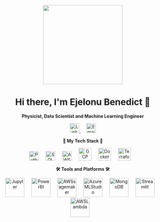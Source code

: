 <p align="center">
  <img src="https://user-images.githubusercontent.com/74038190/229223263-cf2e4b07-2615-4f87-9c38-e37600f8381a.gif" width="250" height="250">
</p>

<h1 align="center">Hi there, I'm Ejelonu Benedict 👋</h1>
<p align="center">
  <strong>Physicist, Data Scientist and Machine Learning Engineer</strong>
</p>

<p align="center">
  <a href="https://www.linkedin.com/in/benedict-ositadinma-ejelonu-367a6218a">
    <img src="https://image.similarpng.com/very-thumbnail/2021/01/Linkedin-icon-design-premium-vector-PNG.png" alt="LinkedIn" height="30">
  </a>
  &emsp;
  <a href="mailto:ejelonubenedict99@gmail.com">
    <img src="https://freepngimg.com/save/66514-computer-icons-downloaded-vector-email-gmail/768x768" alt="Email" height="30">
  </a>
</p>

<p align="center">
  <strong>🚀 My Tech Stack 🚀</strong>
</p>
<p align="center">
  <img src="https://cdn4.iconfinder.com/data/icons/scripting-and-programming-languages/512/Python_logo-512.png" alt="Python" height="30">
  &emsp;
  <img src="https://cdn-icons-png.flaticon.com/512/29/29165.png" alt="SQL" height="30">
  &emsp;
  <img src="https://upload.wikimedia.org/wikipedia/commons/thumb/5/5c/AWS_Simple_Icons_AWS_Cloud.svg/768px-AWS_Simple_Icons_AWS_Cloud.svg.png?20191001220601" alt="AWS" height="30">
  &emsp;
  <img src="https://www.freecodecamp.org/news/content/images/2020/10/gcp.png" alt="GCP" height="40">
  &emsp;
  <img src="https://www.svgrepo.com/download/333528/docker.svg" alt="Docker" height="40">
  &emsp;
  <img src="https://upcloud.com/media/terraform-uc-01.png" alt="Terraform" height="40">
  &emsp;
  <!-- Add logos for other technologies here -->
</p>

<p align="center">
  <strong>🛠️ Tools and Platforms 🛠️</strong>
</p>
<p align="center">
  <img src="https://friconix.com/png/fi-xnsuxx-jupyter-notebook.png" alt="Jupyter" height="60">
  &emsp;
  <img src="https://www.amesolutions.co.uk/wp-content/uploads/2019/09/Microsoft-Power-BI-Logo-1.jpg" alt="PowerBI" height="60">
  &emsp;
  <img src="https://blog.kakaocdn.net/dn/496ZP/btr0JOlbT9j/9VQhKEN2yQaXROeSrqrBK0/img.png" alt="AWSsagemaker" height="60">
  &emsp;
  <img src="https://encrypted-tbn0.gstatic.com/images?q=tbn:ANd9GcRJVHNz_c5ZCwKyYDMD3opV1r4M7tHblECwmQ&usqp=CAU" alt="AzureMLStudio" height="60">
  &emsp;
  <img src="https://cdn.icon-icons.com/icons2/2415/PNG/512/mongodb_original_wordmark_logo_icon_146425.png" alt="MongoDB" height="60">
  &emsp;
  <img src="https://streamlit.io/images/brand/streamlit-logo-primary-colormark-darktext.png" alt="Streamlit" height="60">
  &emsp;
  <img src="https://openupthecloud.com/wp-content/uploads/2020/10/lambda.png" alt="AWSLambda" height="60">
  &emsp;
  <!-- Add logos for other tools and platforms here -->
</p>
<!-- <p align="center">
  <img src="https://komarev.com/ghpvc/?username=Bwhiz" alt="GitHub Stats">
</p>
-->
